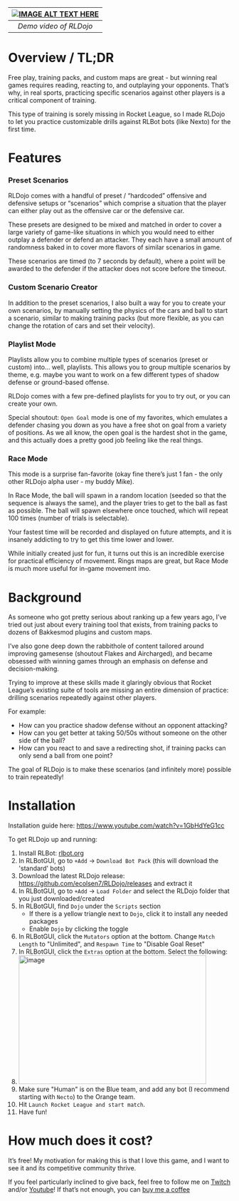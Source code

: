 | [![IMAGE ALT TEXT HERE](https://img.youtube.com/vi/4bHnGBm2Dbw/0.jpg)](https://www.youtube.com/watch?v=4bHnGBm2Dbw) |
|:--:| 
| *Demo video of RLDojo* |

# Overview / TL;DR

Free play, training packs, and custom maps are great - but winning real games requires reading, reacting to, and outplaying your opponents. That’s why, in real sports, practicing specific scenarios against other players is a critical component of training. 

This type of training is sorely missing in Rocket League, so I made RLDojo to let you practice customizable drills against RLBot bots (like Nexto) for the first time.

# Features

### Preset Scenarios

RLDojo comes with a handful of preset / “hardcoded” offensive and defensive setups or “scenarios” which comprise a situation that the player can either play out as the offensive car or the defensive car. 

These presets are designed to be mixed and matched in order to cover a large variety of game-like situations in which you would need to either outplay a defender or defend an attacker. They each have a small amount of randomness baked in to cover more flavors of similar scenarios in game.

These scenarios are timed (to 7 seconds by default), where a point will be awarded to the defender if the attacker does not score before the timeout.

### Custom Scenario Creator

In addition to the preset scenarios, I also built a way for you to create your own scenarios, by manually setting the physics of the cars and ball to start a scenario, similar to making training packs (but more flexible, as you can change the rotation of cars and set their velocity).

### Playlist Mode

Playlists allow you to combine multiple types of scenarios (preset or custom) into… well, playlists. This allows you to group multiple scenarios by theme, e.g. maybe you want to work on a few different types of shadow defense or ground-based offense.

RLDojo comes with a few pre-defined playlists for you to try out, or you can create your own.

Special shoutout: `Open Goal` mode is one of my favorites, which emulates a defender chasing you down as you have a free shot on goal from a variety of positions. As we all know, the open goal is the hardest shot in the game, and this actually does a pretty good job feeling like the real things.

### Race Mode

This mode is a surprise fan-favorite (okay fine there’s just 1 fan - the only other RLDojo alpha user - my buddy Mike).

In Race Mode, the ball will spawn in a random location (seeded so that the sequence is always the same), and the player tries to get to the ball as fast as possible. The ball will spawn elsewhere once touched, which will repeat 100 times (number of trials is selectable).

Your fastest time will be recorded and displayed on future attempts, and it is insanely addicting to try to get this time lower and lower.

While initially created just for fun, it turns out this is an incredible exercise for practical efficiency of movement. Rings maps are great, but Race Mode is much more useful for in-game movement imo.

# Background

As someone who got pretty serious about ranking up a few years ago, I’ve tried out just about every training tool that exists, from training packs to dozens of Bakkesmod plugins and custom maps. 

I’ve also gone deep down the rabbithole of content tailored around improving gamesense (shoutout Flakes and Aircharged), and became obsessed with winning games through an emphasis on defense and decision-making.

Trying to improve at these skills made it glaringly obvious that Rocket League’s existing suite of tools are missing an entire dimension of practice: drilling scenarios repeatedly against other players.

For example:

- How can you practice shadow defense without an opponent attacking?
- How can you get better at taking 50/50s without someone on the other side of the ball?
- How can you react to and save a redirecting shot, if training packs can only send a ball from one point?

The goal of RLDojo is to make these scenarios (and infinitely more) possible to train repeatedly!

# Installation
Installation guide here: https://www.youtube.com/watch?v=1GbHdYeG1cc

To get RLDojo up and running:
1. Install RLBot: [rlbot.org](https://rlbot.org/)
2. In RLBotGUI, go to `+Add` -> `Download Bot Pack` (this will download the 'standard' bots)
3. Download the latest RLDojo release: https://github.com/ecolsen7/RLDojo/releases and extract it
4. In RLBotGUI, go to `+Add` -> `Load Folder` and select the RLDojo folder that you just downloaded/created
5. In RLBotGUI, find `Dojo` under the `Scripts` section
   - If there is a yellow triangle next to `Dojo`, click it to install any needed packages
   - Enable `Dojo` by clicking the toggle
6. In RLBotGUI, click the `Mutators` option at the bottom. Change `Match Length` to "Unlimited", and `Respawn Time` to "Disable Goal Reset"
7. In RLBotGUI, click the `Extras` option at the bottom. Select the following:
8. <img width="421" height="289" alt="image" src="https://github.com/user-attachments/assets/a7c5a078-4c64-409a-a16f-a01658826b1a" />
9. Make sure "Human" is on the Blue team, and add any bot (I recommend starting with `Necto`) to the Orange team.
10. Hit `Launch Rocket League and start match`.
11. Have fun!


# How much does it cost?

It’s free! My motivation for making this is that I love this game, and I want to see it and its competitive community thrive.

If you feel particularly inclined to give back, feel free to follow me on [Twitch](https://www.twitch.tv/smoothrik) and/or [Youtube](https://www.youtube.com/@smooth_rik)! If that’s not enough, you can [buy me a coffee](https://buymeacoffee.com/ecolsen74)
